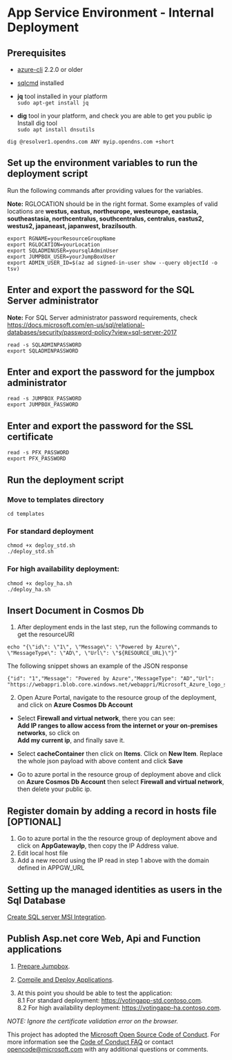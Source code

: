 # App Service Environment - Internal Deployment

## Prerequisites

- [azure-cli](https://docs.microsoft.com/bs-cyrl-ba/cli/azure/install-azure-cli?view=azure-cli-latest) 2.2.0 or older

* [sqlcmd](https://docs.microsoft.com/en-us/sql/linux/sql-server-linux-setup-tools?view=sql-server-ver15) installed

* **jq** tool installed in your platform  
  `sudo apt-get install jq`

* **dig** tool in your platform, and check you are able to get you public ip  
  Install dig tool  
  `sudo apt install dnsutils`

`dig @resolver1.opendns.com ANY myip.opendns.com +short`

## Set up the environment variables to run the deployment script

Run the following commands after providing values for the variables.

**Note:** RGLOCATION should be in the right format. Some examples of valid locations are **westus, eastus, northeurope, westeurope, eastasia, southeastasia, northcentralus, southcentralus, centralus, eastus2, westus2, japaneast, japanwest, brazilsouth**.

```
export RGNAME=yourResourceGroupName
export RGLOCATION=yourLocation
export SQLADMINUSER=yoursqlAdminUser
export JUMPBOX_USER=yourJumpBoxUser
export ADMIN_USER_ID=$(az ad signed-in-user show --query objectId -o tsv)
```

## Enter and export the password for the SQL Server administrator

**Note:** For SQL Server administrator password requirements, check https://docs.microsoft.com/en-us/sql/relational-databases/security/password-policy?view=sql-server-2017

```
read -s SQLADMINPASSWORD
export SQLADMINPASSWORD
```

## Enter and export the password for the jumpbox administrator

```
read -s JUMPBOX_PASSWORD
export JUMPBOX_PASSWORD
```

## Enter and export the password for the SSL certificate

```
read -s PFX_PASSWORD
export PFX_PASSWORD
```

## Run the deployment script

### Move to templates directory

```
cd templates
```

### For standard deployment

```
chmod +x deploy_std.sh
./deploy_std.sh
```

### For high availability deployment:

```
chmod +x deploy_ha.sh
./deploy_ha.sh
```

## Insert Document in Cosmos Db

1. After deployment ends in the last step, run the following commands to get the resourceURl

```
echo "{\"id\": \"1\", \"Message\": \"Powered by Azure\", \"MessageType\": \"AD\", \"Url\": \"${RESOURCE_URL}\"}"
```

The following snippet shows an example of the JSON response

```
{"id": "1","Message": "Powered by Azure","MessageType": "AD","Url": "https://webappri.blob.core.windows.net/webappri/Microsoft_Azure_logo_small.png"}
```

2. Open Azure Portal, navigate to the resource group of the deployment, and click on **Azure Cosmos Db Account**

- Select **Firewall and virtual network**, there you can see:  
  **Add IP ranges to allow access from the internet or your on-premises networks**, so click on  
  **Add my current ip**, and finally save it.

- Select **cacheContainer** then click on **Items**. Click on **New Item**. Replace the whole json payload with above content and click **Save**

- Go to azure portal in the resource group of deployment above and click on **Azure Cosmos Db Account** then select **Firewall and virtual network**, then delete your public ip.

## Register domain by adding a record in hosts file [OPTIONAL]

1. Go to azure portal in the the resource group of deployment above and click on **AppGatewayIp**, then copy the IP Address value.
2. Edit local host file
3. Add a new record using the IP read in step 1 above with the domain defined in APPGW_URL

## Setting up the managed identities as users in the Sql Database

[Create SQL server MSI Integration](./create_sqlserver_msi_integration.md).

## Publish Asp.net core Web, Api and Function applications

1. [Prepare Jumpbox](./prepare_jumpbox.md).

2. [Compile and Deploy Applications](./compile_and_deploy.md).

3. At this point you should be able to test the application:  
   8.1 For standard deployment: https://votingapp-std.contoso.com.  
   8.2 For high availability deployment: https://votingapp-ha.contoso.com.

_NOTE: Ignore the certificate validation error on the browser._


This project has adopted the [Microsoft Open Source Code of Conduct](https://opensource.microsoft.com/codeofconduct/). For more information see the [Code of Conduct FAQ](https://opensource.microsoft.com/codeofconduct/faq/) or contact [opencode@microsoft.com](mailto:opencode@microsoft.com) with any additional questions or comments.